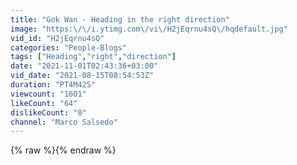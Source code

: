 ```yaml
---
title: "Gok Wan - Heading in the right direction"
image: "https:\/\/i.ytimg.com\/vi\/H2jEqrnu4sQ\/hqdefault.jpg"
vid_id: "H2jEqrnu4sQ"
categories: "People-Blogs"
tags: ["Heading","right","direction"]
date: "2021-11-01T02:43:36+03:00"
vid_date: "2021-08-15T08:54:53Z"
duration: "PT4M42S"
viewcount: "1601"
likeCount: "64"
dislikeCount: "0"
channel: "Marco Salsedo"
---
```

{% raw %}{% endraw %}
